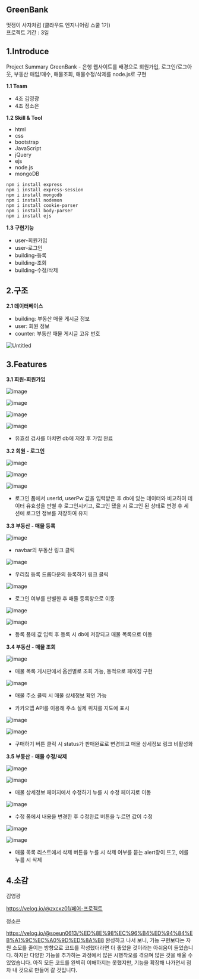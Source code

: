 GreenBank
-
멋쟁이 사자처럼 (클라우드 엔지니어링 스쿨 1기)<br>
프로젝트 기간 : 3일

1.Introduce
-
Project Summary
GreenBank - 은행 웹사이트를 배경으로 회원가입, 로그인/로그아웃, 부동산 매입/매수, 매물조회, 매물수정/삭제를 node.js로 구현

**1.1 Team**
-  4조 김영광
-  4조 정소은

**1.2 Skill & Tool**
-  html
-  css
-  bootstrap
-  JavaScript
-  jQuery
-  ejs
-  node.js
-  mongoDB

`npm i install express`<br>
`npm i install express-session`<br>
`npm i install mongodb`<br>
`npm i install nodemon`<br>
`npm i install cookie-parser`<br>
`npm i install body-parser`<br>
`npm i install ejs`

**1.3 구현기능**
- user-회원가입
- user-로그인
- building-등록
- building-조회
- building-수정/삭제

2.구조
-

**2.1 데이터베이스**
- building: 부동산 매물 게시글 정보
- user: 회원 정보
- counter: 부동산 매물 게시글 고유 번호

![Untitled](https://github.com/sssoeun/realty/assets/139853314/c6351471-71b8-4a6d-b4ec-a1b8ed99487f)

3.Features
-
**3.1 회원-회원가입**

![image](https://github.com/sssoeun/realty/assets/139853314/cb246842-62ff-4f8a-9d47-c77081bbc0c3)

![image](https://github.com/sssoeun/realty/assets/139853314/49ce7b7a-642b-4821-8d3b-4e491e7937d1)

![image](https://github.com/sssoeun/realty/assets/139853314/acfdf30e-91e7-4a5e-8d04-87327fb7d0c9)

![image](https://github.com/sssoeun/realty/assets/139853314/82052c6d-2ca4-4808-845a-ea07d12989df)

-  유효성 검사를 마치면 db에 저장 후 가입 완료

**3.2 회원 - 로그인**

![image](https://github.com/sssoeun/realty/assets/139853314/f5f2a320-357f-418c-a417-f83d8e7a5fc2)

![image](https://github.com/sssoeun/realty/assets/139853314/cce9e275-eaba-4265-9b46-1ac4014cae6a)

![image](https://github.com/sssoeun/realty/assets/139853314/6a871965-937e-4fa1-ae4a-12d8bf17114a)


-  로그인 폼에서 userId, userPw 값을 입력받은 후 db에 있는 데이터와 비교하여 데이터 유효성을 판별 후 로그인시키고, 로그인 됐을 시 로그인 된 상태로 변경 후 세션에 로그인 정보를 저장하여 유지


**3.3 부동산 - 매물 등록**

![image](https://github.com/sssoeun/realty/assets/139853314/dfa29e81-1c65-454b-83cd-27c7ca8ffa42)

-  navbar의 부동산 링크 클릭

![image](https://github.com/sssoeun/realty/assets/139853314/f50c4a64-49c1-464b-95de-cf11b5649d2f)

-  우리집 등록 드롭다운의 등록하기 링크 클릭

![image](https://github.com/sssoeun/realty/assets/139853314/7623d830-cffe-4422-8549-491135a89abe)

-  로그인 여부를 판별한 후 매물 등록창으로 이동

![image](https://github.com/sssoeun/realty/assets/139853314/c8d747f8-3d31-4eb5-ab1f-a4c1840cb335)

![image](https://github.com/sssoeun/realty/assets/139853314/36a4c551-4eb6-463c-856e-5a42d83af46c)


- 등록 폼에 값 입력 후 등록 시 db에 저장되고 매물 목록으로 이동


**3.4 부동산 - 매물 조회**

![image](https://github.com/sssoeun/realty/assets/139853314/fa7ccd35-751e-429b-acc3-537c1f480c7b)

-  매물 목록 게시판에서 옵션별로 조회 가능, 동적으로 페이징 구현

![image](https://github.com/sssoeun/realty/assets/139853314/88e82203-707a-4562-a159-4412dd38bfb1)

-  매물 주소 클릭 시 매물 상세정보 확인 가능

-  카카오맵 API를 이용해 주소 실제 위치를 지도에 표시

![image](https://github.com/sssoeun/realty/assets/139853314/8a620f13-e9d5-4e44-b214-6123be13ecea)

![image](https://github.com/sssoeun/realty/assets/139853314/5df83897-0b69-46e3-8999-9cd2f8a42b22)

-  구매하기 버튼 클릭 시 status가 판매완료로 변경되고 매물 상세정보 링크 비활성화

**3.5 부동산 - 매물 수정/삭제**

![image](https://github.com/sssoeun/realty/assets/139853314/c9ac8b57-3262-4164-acaa-3e5460c3d46d)


![image](https://github.com/sssoeun/realty/assets/139853314/dc6c9c64-06b6-4f49-913c-d476a3fef61f)

-  매물 상세정보 페이지에서 수정하기 누를 시 수정 페이지로 이동

![image](https://github.com/sssoeun/realty/assets/139853314/953d2cb1-c49e-4c3d-9b26-bbf5507e2db4)

- 수정 폼에서 내용을 변경한 후 수정완료 버튼을 누르면 값이 수정

![image](https://github.com/sssoeun/realty/assets/139853314/0c6569f7-776f-449d-8a83-5689ee43cb22)

![image](https://github.com/sssoeun/realty/assets/139853314/5df3814a-3647-4c44-9215-de1107a6ca4a)

- 매물 목록 리스트에서 삭제 버튼을 누를 시 삭제 여부를 묻는 alert창이 뜨고, 예를 누를 시 삭제


4.소감
-

김영광

https://velog.io/@zxcxz01/페어-프로젝트

정소은

https://velog.io/@soeun0613/%ED%8E%98%EC%96%B4%ED%94%84%EB%A1%9C%EC%A0%9D%ED%8A%B8
완성하고 나서 보니, 기능 구현보다는 자원 소모를 줄이는 방향으로 코드를 작성했더라면 더 좋았을 것이라는 아쉬움이 들었습니다. 하지만 다양한 기능을 추가하는 과정에서 많은 시행착오를 겪으며 많은 것을 배울 수 있었습니다.
아직 모든 코드를 완벽히 이해하지는 못했지만, 기능을 확장해 나가면서 점차 내 것으로 만들어 갈 것입니다.
